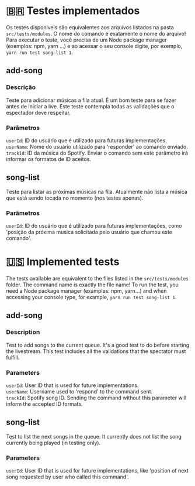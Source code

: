 # 🇧🇷 Testes implementados
Os testes disponíveis são equivalentes aos arquivos listados na pasta `src/tests/modules`. O nome do comando é exatamente o nome do arquivo! Para executar o teste, você precisa de um Node package manager (exemplos: npm, yarn ...) e ao acessar o seu console digite, por exemplo, `yarn run test song-list 1`.

## add-song
### Descrição
Teste para adicionar músicas a fila atual. É um bom teste para se fazer antes de iniciar a live. Este teste contempla todas as validações que o espectador deve respeitar.
### Parâmetros
`userId`: ID do usuário que é utilizado para futuras implementações. <br/>
`userName`: Nome do usuário utilizado para 'responder' ao comando enviado. <br/>
`trackId`: ID da música do Spotify. Enviar o comando sem este parâmetro irá informar os formatos de ID aceitos.<br/>

## song-list
Teste para listar as próximas músicas na fila. Atualmente não lista a música que está sendo tocada no momento (nos testes apenas).
### Parâmetros
`userId`: ID do usuário que é utilizado para futuras implementações, como 'posição da próxima musica solicitada pelo usuário que chamou este comando'. <br/>

# 🇺🇸 Implemented tests
The tests available are equivalent to the files listed in the `src/tests/modules` folder. The command name is exactly the file name! To run the test, you need a Node package manager (examples: npm, yarn...) and when accessing your console type, for example, `yarn run test song-list 1`.

## add-song
### Description
Test to add songs to the current queue. It's a good test to do before starting the livestream. This test includes all the validations that the spectator must fulfill.
### Parameters
`userId`: User ID that is used for future implementations. <br/>
`userName`: Username used to 'respond' to the command sent. <br/>
`trackId`: Spotify song ID. Sending the command without this parameter will inform the accepted ID formats.<br/>

## song-list
Test to list the next songs in the queue. It currently does not list the song currently being played (in testing only).
### Parameters
`userId`: User ID that is used for future implementations, like 'position of next song requested by user who called this command'. <br/>